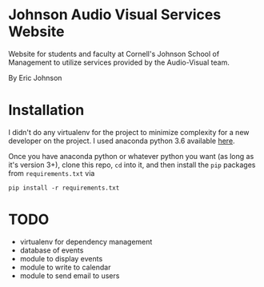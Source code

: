 # Johnson Audio Visual Services Website

Website for students and faculty at Cornell's Johnson School of Management to utilize services provided by the Audio-Visual team. 

By Eric Johnson

# Installation

I didn't do any virtualenv for the project to minimize complexity for a new developer on the project. I used anaconda python 3.6 available [here](https://www.anaconda.com/download/).

Once you have anaconda python or whatever python you want (as long as it's version 3+), clone this repo, `cd` into it, and then install the `pip` packages from `requirements.txt` via
```
pip install -r requirements.txt
```

# TODO 

- virtualenv for dependency management
- database of events
- module to display events
- module to write to calendar
- module to send email to users 
